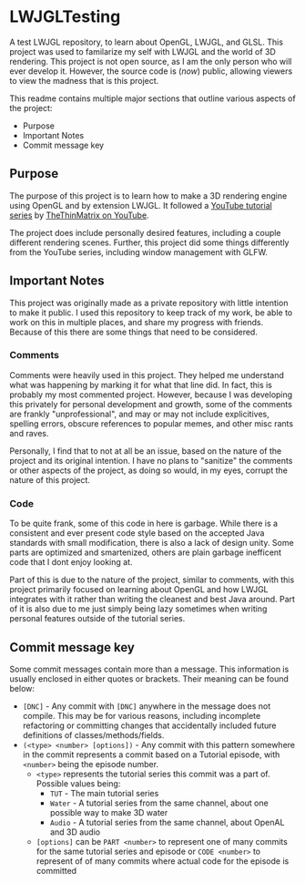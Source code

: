# LWJGLTesting
A test LWJGL repository, to learn about OpenGL, LWJGL, and GLSL. This project was used to familarize my self with LWJGL and the world of 3D rendering. This project is not open source, as I am the only person who will ever develop it. However, the source code is (*now*) public, allowing viewers to view the madness that is this project.

This readme contains multiple major sections that outline various aspects of the project:
 - Purpose
 - Important Notes
 - Commit message key

## Purpose
The purpose of this project is to learn how to make a 3D rendering engine using OpenGL and by extension LWJGL. It followed a [YouTube tutorial series](https://www.youtube.com/playlist?list=PLRIWtICgwaX0u7Rf9zkZhLoLuZVfUksDP) by [TheThinMatrix on YouTube](https://www.youtube.com/user/ThinMatrix).

The project does include personally desired features, including a couple different rendering scenes. Further, this project did some things differently from the YouTube series, including window management with GLFW.

## Important Notes
This project was originally made as a private repository with little intention to make it public. I used this repository to keep track of my work, be able to work on this in multiple places, and share my progress with friends. Because of this there are some things that need to be considered.

### Comments
Comments were heavily used in this project. They helped me understand what was happening by marking it for what that line did. In fact, this is probably my most commented project. However, because I was developing this privately for personal development and growth, some of the comments are frankly "unprofessional", and may or may not include explicitives, spelling errors, obscure references to popular memes, and other misc rants and raves.

Personally, I find that to not at all be an issue, based on the nature of the project and its original intention. I have no plans to "sanitize" the comments or other aspects of the project, as doing so would, in my eyes, corrupt the nature of this project.

### Code
To be quite frank, some of this code in here is garbage. While there is a consistent and ever present code style based on the accepted Java standards with small modification, there is also a lack of design unity. Some parts are optimized and smartenized, others are plain garbage inefficent code that I dont enjoy looking at.

Part of this is due to the nature of the project, similar to comments, with this project primarily focused on learning about OpenGL and how LWJGL integrates with it rather than writing the cleanest and best Java around. Part of it is also due to me just simply being lazy sometimes when writing personal features outside of the tutorial series.

## Commit message key
Some commit messages contain more than a message. This information is usually enclosed in either quotes or brackets. Their meaning can be found below:
 - `[DNC]` \- Any commit with `[DNC]` anywhere in the message does not compile. This may be for various reasons, including incomplete refactoring or committing changes that accidentally included future definitions of classes/methods/fields.
 - `(<type> <number> [options])` \- Any commit with this pattern somewhere in the commit represents a commit based on a Tutorial episode, with `<number>` being the episode number.
    - `<type>` represents the tutorial series this commit was a part of. Possible values being: 
       - `TUT` \- The main tutorial series
       - `Water` \- A tutorial series from the same channel, about one possible way to make 3D water
       - `Audio` \- A tutorial series from the same channel, about OpenAL and 3D audio
    - `[options]` can be `PART <number>` to represent one of many commits for the same tutorial series and episode or `CODE <number>` to represent of of many commits where actual code for the episode is committed
